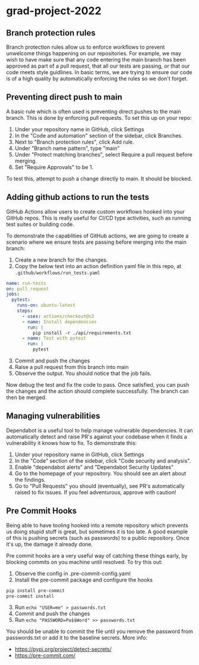# grad-project-2022


## Branch protection rules
Branch protection rules allow us to enforce workflows to prevent unwelcome things happening on our repositories. For example, we may wish to have make sure that any code entering the main branch has been approved as part of a pull request, that all our tests are passing, or that our code meets style guidlines. In basic terms, we are trying to ensure our code is of a high quality by automatically enforcing the rules so we don't forget.


## Preventing direct push to main
A basic rule which is often used is preventing direct pushes to the main branch. This is done by enforcing pull requests. To set this up on your repo:

1. Under your repository name in GitHub, click Settings
2. In the "Code and automation" section of the sidebar, click  Branches.
3. Next to "Branch protection rules", click Add rule.
4. Under "Branch name pattern", type "main"
5. Under "Protect matching branches", select Require a pull request before merging.
6. Set "Require Approvals" to be 1.


To test this, attempt to push a change directly to main. It should be blocked.

## Adding github actions to run the tests
GitHub Actions allow users to create custom workflows hooked into your GitHub repos. This is really useful for CI/CD type activities, such as running test suites or building code.


To demonstrate the capablities of GitHub actions, we are going to create a scenario where we ensure tests are passing before merging into the main branch:

1. Create a new branch for the changes.
2. Copy the below text into an action definition yaml file in this repo, at `.github/workflows/run_tests.yaml`
``` yaml
name: run-tests
on: pull_request
jobs:
  pytest:
    runs-on: ubuntu-latest
    steps:
      - uses: actions/checkout@v2
      - name: Install dependencies
        run: |
          pip install -r ./api/requirements.txt
      - name: Test with pytest
        run: |
          pytest
```
3. Commit and push the changes
4. Raise a pull request from this branch into main
5. Observe the output. You should notice that the job fails.

Now debug the test and fix the code to pass. Once satisfied, you can push the changes and the action should complete successfully. The branch can then be merged.

## Managing vulnerabilities
Dependabot is a useful tool to help manage vulnerable dependencies. It can automatically detect and raise PR's against your codebase when it finds a vulnerability it knows how to fix. To demonstrate this:

1. Under your repository name in GitHub, click Settings
2. In the "Code" section of the sidebar, click "Code security and analysis".
3. Enable "dependabot alerts" and "Dependabot Security Updates"
4. Go to the homepage of your repository. You should see an alert about the findings.
5. Go to "Pull Requests" you should (eventually), see PR's automatically raised to fix issues. If you feel adventurous, approve with caution!


## Pre Commit Hooks
Being able to have tooling hooked into a remote repository which prevents us doing stupid stuff is great, but sometimes it is too late. A good example of this is pushing secrets (such as passwords) to a public repository. Once it's up, the damage it already done.

Pre commit hooks are a very useful way of catching these things early, by blocking commits on you machine until resolved. To try this out:

1. Observe the config in .pre-commit-config.yaml
2. Install the pre-commit package and configure the hooks
``` sh
pip install pre-commit
pre-commit install
```
3. Run `echo "USER=me" > passwords.txt`
4. Commit and push the changes
5. Run `echo "PASSWORD=Pa$$Word" >> passwords.txt`

You should be unable to commit the file until you remove the password from passwords.txt or add it to the baseline secrets.
More info:

- https://pypi.org/project/detect-secrets/
- https://pre-commit.com/

